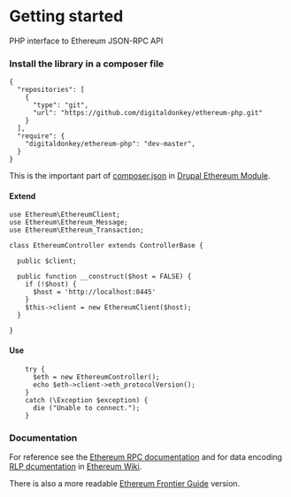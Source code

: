 # Getting started

PHP interface to Ethereum JSON-RPC API

### Install the library in a composer file


```
{
  "repositories": [
    {
      "type": "git",
      "url": "https://github.com/digitaldonkey/ethereum-php.git"
    }
  ],
  "require": {
    "digitaldonkey/ethereum-php": "dev-master",
  }
}

```
This is the important part of [composer.json](https://github.com/digitaldonkey/ethereum/blob/8.x-1.x/composer.json) in [Drupal Ethereum Module](https://drupal.org/project/ethereum).


#### Extend

```
use Ethereum\EthereumClient;
use Ethereum\Ethereum_Message;
use Ethereum\Ethereum_Transaction;

class EthereumController extends ControllerBase {

  public $client;

  public function __construct($host = FALSE) {
    if (!$host) {
      $host = 'http://localhost:8445'
    }
    $this->client = new EthereumClient($host);
  }

}
```

#### Use

```
    try {
      $eth = new EthereumController();
      echo $eth->client->eth_protocolVersion();
    }
    catch (\Exception $exception) {
      die ("Unable to connect.");
    }

```

### Documentation
For reference see the [Ethereum RPC documentation](https://github.com/ethereum/wiki/wiki/JSON-RPC) and for data encoding [RLP dcumentation](https://github.com/ethereum/wiki/wiki/RLP) in [Ethereum Wiki](https://github.com/ethereum/wiki).

There is also a more readable [Ethereum Frontier Guide](http://ethereum.gitbooks.io/frontier-guide/content/rpc.html) version.
